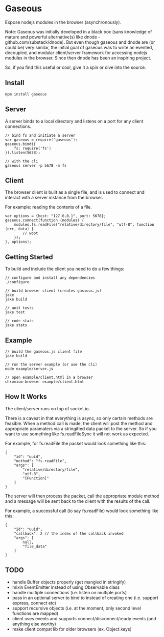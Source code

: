 # Gaseous

Expose nodejs modules in the browser (asynchronously).

Note: Gaseous was initially developed in a black box (sans knowledge of mature and powerful alternative(s) like dnode - github.com/substack/dnode).
But even though gaseous and dnode are (or could be) very similar, the initial goal of gaseous was to write an 
evented, decoupled, and modular client/server framework for accessing nodejs modules in the browser. Since then dnode has been an inspiring project.

So, if you find this useful or cool, give it a spin or dive into the source.

## Install

    npm install gaseous

## Server

A server binds to a local directory and listens on a port for any client connections.

    // bind fs and initiate a server
    var gaseous = require('gaseous');
    gaseous.bind({
        fs: require('fs')
    }).listen(5678);

    // with the cli
    gaseous server -p 5678 -m fs

## Client

The browser client is built as a single file, and is used to connect and interact with a server instance from the browser.

For example: reading the contents of a file.

    var options = {host: "127.0.0.1", port: 5678};
    gaseous.connect(function (modules) {
        modules.fs.readFile("relative/directory/file", "utf-8", function (err, data) {
            // woot
        });
    }, options);

## Getting Started

To build and include the client you need to do a few things:

    // configure and install any dependencies
    ./configure

    // build browser client (creates gasious.js)
    jake
    jake build

    // unit tests
    jake test

    // code stats
    jake stats

## Example

    // build the gaseous.js client file
    jake build

    // run the server example (or use the cli)
    node example/server.js

    // open example/client.html in a browser
    chromium-browser example/client.html

## How It Works

The client/server runs on top of socket.io.

There is a caveat in that everything is async, so only certain methods are feasible. 
When a method call is made, the client will post the method and appropriate paramaters via a stringified data packet to the server.
So if you want to use something like fs.readFileSync it will not work as expected.

For example, for fs.readFile the packet would look something like this:

    {
        "id": "uuid",
        "method": "fs-readFile",
        "args": [
            "relative/directory/file",
            "utf-8",
            "[Function]"
        ]
    }

The server will then process the packet, call the appropriate module method and a message will be sent back to the client with the results of the call.

For example, a successful call (to say fs.readFile) would look something like this:

    {
        "id": "uuid",
        "callback": 2 // the index of the callback invoked
        "args": [
            null,
            "file_data"
        ]
    }

## TODO

* handle Buffer objects properly (get mangled in stringify)
* mixin EventEmitter instead of using Observable class
* handle multiple connections (i.e. listen on multiple ports)
* pass in an optional server to bind to instead of creating one (i.e. support express, connect etc)
* support recursive objects (i.e. at the moment, only second level functions are mapped)
* client uses events and supports connect/disconnect/ready events (and anything else worthy)
* make client compat lib for older browsers (ex. Object.keys)
